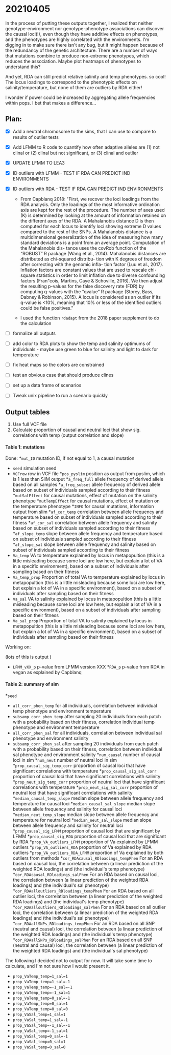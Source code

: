 # 20210405

In the process of putting these outputs together, I realized that neither genotype-environment nor genotype-phenotype associations can discover the causal loci(!), even though they have additive effects on phenotypes, and the phenotypes are highly correlated with the environments. I'm digging in to make sure there isn't any bug, but it might happen because of the redundancy of the genetic architecture. There are a number of ways that mutations combine to produce non-extreme phenotypes, which reduces the association. Maybe plot heatmaps of phenotypes to understand this?

And yet, RDA can still predict relative salinity and temp phenotypes. so cool! The locus loadings to correspond to the phenotypic effects on salinity/temperature, but none of them are outliers by RDA either!

I wonder if power could be increased by aggregating allele frequencies within pops. I bet that makes a difference...

## Plan:

- [x] Add a neutral chromosome to the sims, that I can use to compare to results of outlier tests

- [x] Add LFMM to R code to quantify how often adaptive alleles are (1) not clinal or (2) clinal but not significant, or (3) clinal and outlier

- [x] UPDATE LFMM TO LEA3

- [x]  ID outliers with LFMM - TEST IF RDA CAN PREDICT IND ENVIRONMENTS
- [x]  ID outliers with RDA - TEST IF RDA CAN PREDICT IND ENVIRONMENTS
    - From Capblanq 2018:
    "First, we recover the loci loadings from the RDA analysis. Only the loadings of the most informative ordination axis are kept for the rest of the procedure. The number of axes used (K) is determined by looking at the amount of information retained on the different axes of the RDA. A Mahalanobis distance D is then computed for each locus to identify loci showing extreme D values compared to the rest of the SNPs. A Mahalanobis distance is a multidimensional generalization of the idea of measuring how many standard deviations is a point from an average point. Computation of the Mahalanobis dis- tance uses the covRob function of the “ROBUST” R package (Wang et al., 2014). Mahalanobis distances are distributed as chi-squared distribu- tion with K degrees of freedom after correcting with the genomic infla- tion factor (Luu et al., 2017). Inflation factors are constant values that are used to rescale chi-square statistics in order to limit inflation due to diverse confounding factors (Fran"cois, Martins, Caye & Schoville, 2016). We then adjust the resulting p-values for the false discovery rate (FDR) by computing q-values with the “qvalue” R package (Storey, Bass, Dabney & Robinson, 2015). A locus is considered as an outlier if its q-value is <10%, meaning that 10% or less of the identified outliers could be false positives."

    - I used the function `rdadapt` from the 2018 paper supplement to do the calculation

- [ ] formalize all outputs
- [ ] add color to RDA plots to show the temp and salinity optimums of individuals - maybe use green to blue for salinity and light to dark for temperature
- [ ] fix heat maps so the colors are constrained
- [ ] test an obvious case that should produce clines
- [ ] set up a data frame of scenarios

- [ ] Tweak unix pipeline to run a scenario quickly


## Output tables

1. Use full VCF file
2. Calculate proportion of causal and neutral loci that show sig. correlations with temp (output correlation and slope)
  
#### Table 1: mutations

Done: 
  *`mut_ID` mutation ID, if not equal to 1, a causal mutation
  * `seed` simulation seed
  * `VCFrow` row in VCF file
  *`pos_pyslim` position as output from pyslim, which is 1 less than SliM output
  *`a_freq_full` allele frequency of derived allele based on all samples
  *`a_freq_subset` allele frequency of derived allele based on subset of individuals sampled according to their fitness
  *`mutSalEffect` for causal mutations, effect of mutation on the salinity phenotype
  *`mutTempEffect`  for causal mutations, effect of mutation on the temperature phenotype
  *`INFO`  for causal mutations, information output from slim
  *`af_cor_temp` correlation between allele frequency and temperature based on subset of individuals sampled according to their fitness
  *`af_cor_sal` correlation between allele frequency and salinity based on subset of individuals sampled according to their fitness
  *`af_slope_temp` slope between allele frequency and temperature based on subset of individuals sampled according to their fitness
  *`af_slope_sal` slope between allele frequency and salinity based on subset of individuals sampled according to their fitness
  * `Va_temp` VA to temperature explained by locus in metapopultion (this is a little misleading because some loci are low here, but explain a lot of VA in a specific environment), based on a subset of individuals after sampling based on their fitness
  * `Va_temp_prop` Proportion of total VA to temperature explained by locus in metapopultion (this is a little misleading because some loci are low here, but explain a lot of VA in a specific environment), based on a subset of individuals after sampling based on their fitness
  * `Va_sal` VA to salinity explained by locus in metapopultion (this is a little misleading because some loci are low here, but explain a lot of VA in a specific environment), based on a subset of individuals after sampling based on their fitness
  * `Va_sal_prop` Proportion of total VA to salinity explained by locus in metapopultion (this is a little misleading because some loci are low here, but explain a lot of VA in a specific environment), based on a subset of individuals after sampling based on their fitness
  
  Working on:
  
  (lots of this is output )
  * `LFMM_vXX_p` p-value from LFMM version XXX
  *`RDA_p` p-value from RDA in vegan as explained by Capblanq
  
  #### Table 2: summary of sim
  *`seed` 
  * `all_corr_phen_temp` for all individuals, correlation between individual temp phenotype and environment temperature
  * `subsamp_corr_phen_temp` after sampling 20 individuals from each patch with a probability based on their fitness, correlation individual temp phenotype and environment temperature
  * `all_corr_phen_sal` for all individuals, correlation between individual sal phenotype and environment salinity
  * `subsamp_corr_phen_sal` after sampling 20 individuals from each patch with a probability based on their fitness, correlation between individual sal phenotype and environment salinity
  *`num_causal` number of causal loci in sim
  *`num_neut` number of neutral loci in sim
  *`prop_causal_sig_temp_corr` proportion of causal loci that have significant correlations with temperature
  *`prop_causal_sig_sal_corr` proportion of causal loci that have significant correlations with salinity
  *`prop_neut_sig_temp_corr` proportion of neutral loci that have significant correlations with temperature
  *`prop_neut_sig_sal_corr` proportion of neutral loci that have significant correlations with salinity
  *`median_causal_temp_slope` median slope between allele frequency and temperature for causal loci
  *`median_causal_sal_slope` median slope between allele frequency and salinity for causal loci
  *`median_neut_temp_slope` median slope between allele frequency and temperature for neutral loci
  *`median_neut_sal_slope` median slope between allele frequency and salinity for neutral loci
  *`prop_causal_sig_LFMM` proportion of causal loci that are significant by LFMM
  *`prop_causal_sig_RDA` proportion of causal loci that are significant by RDA
  *`prop_VA_outliers_LFMM`  proportion of Va explained by LFMM outliers
  *`prop_VA_outliers_RDA` proportion of Va explained by RDA outliers
  *`prop_VA_outliers_RDA_LFMM` proportion of Va explained by both outliers from methods
  *`cor_RDAcausal_RDloadings_tempPhen` For an RDA based on causal loci, the correlation between (a linear prediction of the weighted RDA loadings) and (the individual's temp phenotype)
  *`cor_RDAcausal_RDloadings_salPhen` For an RDA based on causal loci, the correlation between (a linear prediction of the weighted RDA loadings) and (the individual's sal phenotype)
  *`cor_RDAalloutliers_RDloadings_tempPhen` For an RDA based on all outlier loci, the correlation between (a linear prediction of the weighted RDA loadings) and (the individual's temp phenotype)
  *`cor_RDAalloutliers_RDloadings_salPhen` For an RDA based on all outlier loci, the correlation between (a linear prediction of the weighted RDA loadings) and (the individual's sal phenotype)
  *`cor_RDAallSNPs_RDloadings_tempPhen` For an RDA based on all SNP (neutral and causal) loci, the correlation between (a linear prediction of the weighted RDA loadings) and (the individual's temp phenotype)
  *`cor_RDAallSNPs_RDloadings_salPhen` For an RDA based on all SNP (neutral and causal) loci, the correlation between (a linear prediction of the weighted RDA loadings) and (the individual's sal phenotype)


The following I decided not to output for now. It will take some time to calculate, and I'm not sure how I would present it.
* `prop_VaTemp_temp=1_sal=1` 
* `prop_VaTemp_temp=1_sal=-1`
* `prop_VaTemp_temp=-1_sal=-1`
* `prop_VaTemp_temp=-1_sal=1`
* `prop_VaTemp_temp=0_sal=-1`
* `prop_VaTemp_temp=0_sal=1`
* `prop_VaTemp_temp=0_sal=0`
* `prop_VaSal_temp=1_sal=1` 
* `prop_VaSal_temp=1_sal=-1`
* `prop_VaSal_temp=-1_sal=-1`
* `prop_VaSal_temp=-1_sal=1`
* `prop_VaSal_temp=0_sal=-1`
* `prop_VaSal_temp=0_sal=1`
* `prop_VaSal_temp=0_sal=0`
